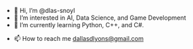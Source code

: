 - 👋 Hi, I’m @dlas-snoyl
- 👀 I’m interested in AI, Data Science, and Game Development
- 🌱 I’m currently learning Python, C++, and C#.
<!--- 💞️ I’m looking to collaborate on ...-->
- 📫 How to reach me dallasdlyons@gmail.com

<!---
dlas-snoyl/dlas-snoyl is a ✨ special ✨ repository because its `README.md` (this file) appears on your GitHub profile.
You can click the Preview link to take a look at your changes.
--->
